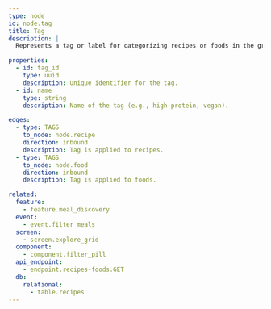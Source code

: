 ```yaml
---
type: node
id: node.tag
title: Tag
description: |
  Represents a tag or label for categorizing recipes or foods in the graph database.

properties:
  - id: tag_id
    type: uuid
    description: Unique identifier for the tag.
  - id: name
    type: string
    description: Name of the tag (e.g., high-protein, vegan).

edges:
  - type: TAGS
    to_node: node.recipe
    direction: inbound
    description: Tag is applied to recipes.
  - type: TAGS
    to_node: node.food
    direction: inbound
    description: Tag is applied to foods.

related:
  feature:
    - feature.meal_discovery
  event:
    - event.filter_meals
  screen:
    - screen.explore_grid
  component:
    - component.filter_pill
  api_endpoint:
    - endpoint.recipes-foods.GET
  db:
    relational:
      - table.recipes
---
```

